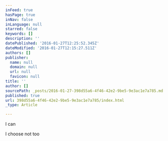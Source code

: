 ```yaml
---
inFeed: true
hasPage: true
inNav: false
inLanguage: null
starred: false
keywords: []
description: ''
datePublished: '2016-01-27T12:25:52.345Z'
dateModified: '2016-01-27T12:15:27.511Z'
authors: []
publisher:
  name: null
  domain: null
  url: null
  favicon: null
title: ''
author: []
sourcePath: _posts/2016-01-27-398d55a6-4f46-42e2-9be5-9e3ac1e7a785.md
published: true
url: 398d55a6-4f46-42e2-9be5-9e3ac1e7a785/index.html
_type: Article

---
```

I can

I choose not too